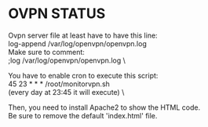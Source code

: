 # OVPN STATUS

Ovpn server file at least have to have this line: \
log-append /var/log/openvpn/openvpn.log \
Make sure to comment: \
;log /var/log/openvpn/openvpn.log \

You have to enable cron to execute this script: \
45 23 * * *	/root/monitorvpn.sh \
(every day at 23:45 it will execute) \

Then, you need to install Apache2 to show the HTML code. \
Be sure to remove the default 'index.html' file.
